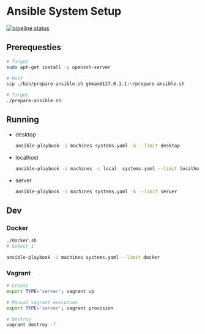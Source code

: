# Ansible System Setup

[![pipeline status](https://gitlab.com/gkman/infrastructure-configuration/badges/master/pipeline.svg)](https://gitlab.com/gkman/infrastructure-configuration/commits/master)

## Prerequesties

```bash
# Target
sudo apt-get install -y openssh-server

# Host
scp ./bin/prepare-ansible.sh gkman@127.0.1.1:~/prepare-ansible.sh

# Target
./prepare-ansible.sh
```

## Running

* desktop

    ```bash
    ansible-playbook -i machines systems.yaml -k --limit desktop
    ```

* localhost

    ```bash
    ansible-playbook -i machines -c local  systems.yaml --limit localhost
    ```

* server

    ```bash
    ansible-playbook -i machines systems.yaml -k --limit server
    ```

## Dev

### Docker

```bash
./docker.sh
# Select 1
```

```bash
ansible-playbook -i machines systems.yaml --limit docker
```

### Vagrant

```bash
# Create
export TYPE='server'; vagrant up

# Manual vagrant execution
export TYPE='server'; vagrant provision

# Destroy
vagrant destroy -f
```
